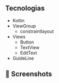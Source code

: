 ## Tecnologias
- Kotlin
- ViewGroup
  - constraintlayout
- Views
  - Button
  - TextView
  - EditText
- GuideLine

## 📸 Screenshots
